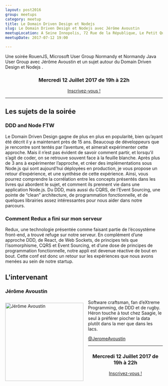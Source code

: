 ```yaml
---
layout: post2016
group: meetups
category: meetup
title: Le Domain Driven Design et Nodejs
slug: Le Domain Driven Design et Nodejs avec Jérôme Avoustin
meetupLocation: A Seine Innopolis, 72 Rue de la République, Le Petit Quevilly
meetupDate: 2017-07-12 19:00

---
```


Une soirée RouenJS, Microsoft User Group Normandy et Normandy Java User Group avec Jérôme Avoustin et un sujet autour du Domain Driven Design et Nodejs .

<div style="text-align: center;">
  <h3>Mercredi 12 Juillet 2017 de 19h à 22h</h3>
  <p>
    <a class="button" target="_blank" href="http://meetu.ps/e/D0jdp/B5s8T/f">
      Inscrivez-vous !
    </a>
  </p>
</div>

----

## Les sujets de la soirée

### DDD and Node FTW


Le Domain Driven Design gagne de plus en plus en popularité, bien qu’ayant été décrit il y a maintenant près de 15 ans. Beaucoup de développeurs que je rencontre sont tentés par l’aventure, et aimerait expérimenter cette approche. Mais il n’est pas évident de savoir comment partir, et lorsqu’il s’agit de coder, on se retrouve souvent face à la feuille blanche. Après plus de 3 ans à expérimenter l’approche, et créer des implémentations sous Node.js qui sont aujourd’hui déployées en production, je vous propose un retour d’expérience, et une synthèse de cette expérience. Ainsi, vous pourrez comprendre la corrélation entre les concepts présentés dans les livres qui abordent le sujet, et comment ils prennent vie dans une application Node.js. Du DDD, mais aussi du CQRS, de l’Event Sourcing, une pointe de “clean” architecture, de programmation fonctionnelle, et de quelques librairies assez intéressantes pour nous aider dans notre parcours.

### Comment Redux a fini sur mon serveur

Redux, une technologie présentée comme faisant partie de l’écosystème front-end, a trouvé refuge sur notre serveur. En complément d’une approche DDD, de React, de Web Sockets, de principes tels que l’isomorphisme, CQRS et Event Sourcing, et d’une dose de principes de programmation fonctionnelle, notre appli est devenue réactive de bout en bout. Cette conf est donc un retour sur les expériences que nous avons menées au sein de notre startup.



## L'intervenant

### Jérôme Avoustin

<img src="../../assets/img/2017/javoustin.png" alt="Jérôme Avoustin" width="250" style="float: left; margin: 10px 15px 0px 0px;"/>

<p style="overflow: auto;">Software craftsman, fan d’eXtreme Programming, de DDD et de rugby. Héron touche à tout chez Saagie, le seul à préférer piocher la data plutôt dans la mer que dans les lacs.</p>
<a href="https://twitter.com/JeromeAvoustin">@JeromeAvoustin</a>


----

<div style="text-align: center;">
  <h3>Mercredi 12 Juillet 2017 de 19h à 22h</h3>
  <p>
    <a class="button" target="_blank"
    href="http://meetu.ps/e/D0jdp/B5s8T/f">
      Inscrivez-vous !
    </a>
  </p>
</div>

